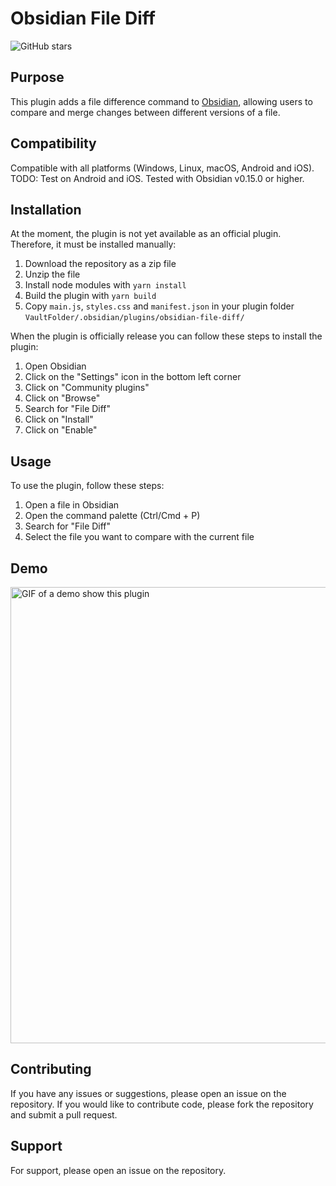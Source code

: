 # Obsidian File Diff

<!-- [![Obsidian Downloads](https://img.shields.io/badge/dynamic/json?color=7e6ad6&labelColor=34208c&label=Obsidian%20Downloads&query=$['file-diff'].downloads&url=https://raw.githubusercontent.com/obsidianmd/obsidian-releases/master/community-plugin-stats.json&)](obsidian://show-plugin?id=file-diff) -->
![GitHub stars](https://img.shields.io/github/stars/friebetill/obsidian-file-diff?style=flat)

## Purpose

This plugin adds a file difference command to [Obsidian](https://obsidian.md/),
allowing users to compare and merge changes between different versions of a
file.

## Compatibility

Compatible with all platforms (Windows, Linux, macOS, Android and iOS). TODO:
Test on Android and iOS. Tested with Obsidian v0.15.0 or higher.

## Installation

At the moment, the plugin is not yet available as an official plugin. Therefore, it must be installed manually:

1. Download the repository as a zip file
2. Unzip the file
3. Install node modules with `yarn install`
4. Build the plugin with `yarn build`
5. Copy `main.js`, `styles.css` and `manifest.json` in your plugin folder `VaultFolder/.obsidian/plugins/obsidian-file-diff/`

When the plugin is officially release you can follow these steps to install the plugin:

1. Open Obsidian
2. Click on the "Settings" icon in the bottom left corner
3. Click on "Community plugins"
4. Click on "Browse"
5. Search for "File Diff"
6. Click on "Install"
7. Click on "Enable"

## Usage

To use the plugin, follow these steps:

1. Open a file in Obsidian
2. Open the command palette (Ctrl/Cmd + P)
3. Search for "File Diff"
4. Select the file you want to compare with the current file

## Demo

<img
src="https://user-images.githubusercontent.com/10923085/216749496-27f0b241-c05b-4aec-ba88-a7c8c91938a6.gif"
alt="GIF of a demo show this plugin" width="730" />

## Contributing

If you have any issues or suggestions, please open an issue on the repository.
If you would like to contribute code, please fork the repository and submit a
pull request.

## Support

For support, please open an issue on the repository.
